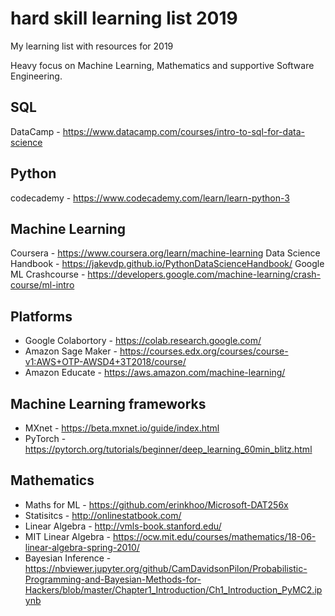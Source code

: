 # hard skill learning list 2019
My learning list with resources for 2019

Heavy focus on Machine Learning, Mathematics and supportive Software Engineering.

## SQL
DataCamp - https://www.datacamp.com/courses/intro-to-sql-for-data-science

## Python
codecademy - https://www.codecademy.com/learn/learn-python-3

## Machine Learning
Coursera - https://www.coursera.org/learn/machine-learning
Data Science Handbook - https://jakevdp.github.io/PythonDataScienceHandbook/
Google ML Crashcourse - https://developers.google.com/machine-learning/crash-course/ml-intro

## Platforms

* Google Colabortory - https://colab.research.google.com/
* Amazon Sage Maker - https://courses.edx.org/courses/course-v1:AWS+OTP-AWSD4+3T2018/course/
* Amazon Educate - https://aws.amazon.com/machine-learning/

## Machine Learning frameworks

* MXnet - https://beta.mxnet.io/guide/index.html
* PyTorch - https://pytorch.org/tutorials/beginner/deep_learning_60min_blitz.html

## Mathematics

* Maths for ML - https://github.com/erinkhoo/Microsoft-DAT256x
* Statisitcs - http://onlinestatbook.com/
* Linear Algebra - http://vmls-book.stanford.edu/
* MIT Linear Algebra - https://ocw.mit.edu/courses/mathematics/18-06-linear-algebra-spring-2010/
* Bayesian Inference - https://nbviewer.jupyter.org/github/CamDavidsonPilon/Probabilistic-Programming-and-Bayesian-Methods-for-Hackers/blob/master/Chapter1_Introduction/Ch1_Introduction_PyMC2.ipynb
